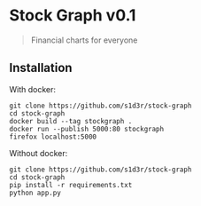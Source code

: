 # Stock Graph v0.1
> Financial charts for everyone
## Installation
With docker:
```
git clone https://github.com/s1d3r/stock-graph
cd stock-graph
docker build --tag stockgraph .
docker run --publish 5000:80 stockgraph
firefox localhost:5000
```
Without docker:
```
git clone https://github.com/s1d3r/stock-graph
cd stock-graph
pip install -r requirements.txt
python app.py
```
